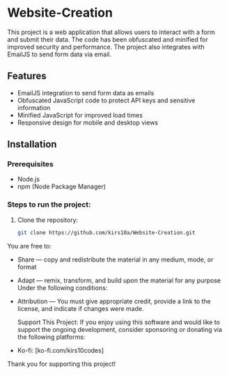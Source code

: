 # Website-Creation
This project is a web application that allows users to interact with a form and submit their data. The code has been obfuscated and minified for improved security and performance. The project also integrates with EmailJS to send form data via email.

## Features
- EmailJS integration to send form data as emails
- Obfuscated JavaScript code to protect API keys and sensitive information
- Minified JavaScript for improved load times
- Responsive design for mobile and desktop views

## Installation

### Prerequisites
- Node.js
- npm (Node Package Manager)

### Steps to run the project:
1. Clone the repository:
   ```bash
   git clone https://github.com/kirs10a/Website-Creation.git

You are free to:
- Share — copy and redistribute the material in any medium, mode, or format
- Adapt — remix, transform, and build upon the material for any purpose
Under the following conditions:
- Attribution — You must give appropriate credit, provide a link to the license, and indicate if changes were made.

  Support This Project:
If you enjoy using this software and would like to support the ongoing development, consider sponsoring or donating via the following platforms:

- Ko-fi: [ko-fi.com/kirs10codes]

Thank you for supporting this project!
